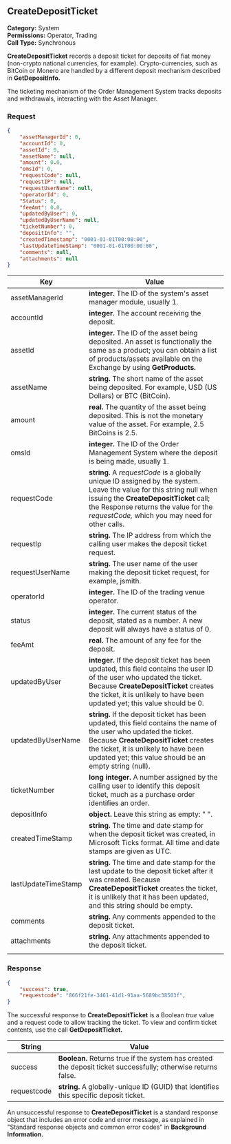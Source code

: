 ## CreateDepositTicket

**Category:** System<br />**Permissions:** Operator, Trading<br />**Call Type:** Synchronous

**CreateDepositTicket** records a deposit ticket for deposits of fiat money (non-crypto national currencies, for example). Crypto-currencies, such as BitCoin or Monero are handled by a different deposit mechanism described in **GetDepositInfo.**

The ticketing mechanism of the Order Management System tracks deposits and withdrawals, interacting with the Asset Manager.


### Request

```json
{
    "assetManagerId": 0,
    "accountId": 0,
    "assetId": 0,
    "assetName": null,
    "amount": 0.0,
    "omsId": 0,
    "requestCode": null,
    "requestIP": null,
    "requestUserName": null,
    "operatorId": 0,
    "Status": 0,
    "feeAmt": 0.0,
    "updatedByUser": 0,
    "updatedByUserName": null,
    "ticketNumber": 0,
    "depositInfo": "",
    "createdTimestamp": "0001-01-01T00:00:00",
    "lastUpdateTimeStamp": "0001-01-01T00:00:00",
    "comments": null,
    "attachments": null
}
```

| Key                 | Value                                                        |
| ------------------- | ------------------------------------------------------------ |
| assetManagerId      | **integer.** The ID of the system's asset manager module, usually 1. |
| accountId           | **integer.** The account receiving the deposit.              |
| assetId             | **integer.** The ID of the asset being deposited. An asset is functionally the same as a product; you can obtain a list of products/assets available on the Exchange by using **GetProducts.** |
| assetName           | **string.** The short name of the asset being deposited. For example, USD (US Dollars) or BTC (BitCoin). |
| amount              | **real.** The quantity of the asset being deposited. This is not the monetary value of the asset. For example, 2.5 BitCoins is 2.5. |
| omsId               | **integer.** The ID of the Order Management System where the deposit is being made, usually 1. |
| requestCode         | **string.** A *requestCode* is a globally unique ID assigned by the system. Leave the value for this string null when issuing the **CreateDepositTicket** call; the Response returns the value for the *requestCode,* which you may need for other calls. |
| requestIp           | **string.** The IP address from which the calling user makes the deposit ticket request. |
| requestUserName     | **string.** The user name of the user making the deposit ticket request, for example, jsmith. |
| operatorId          | **integer.** The ID of the trading venue operator.           |
| status              | **integer.** The current status of the deposit, stated as a number. A new deposit will always have a status of 0. |
| feeAmt              | **real.** The amount of any fee for the deposit.     |
| updatedByUser       | **integer.** If the deposit ticket has been updated, this field contains the user ID of the user who updated the ticket. Because **CreateDepositTicket** creates the ticket, it is unlikely to have been updated yet; this value should be 0. |
| updatedByUserName   | **string.** If the deposit ticket has been updated, this field contains the name of the user who updated the ticket. Because **CreateDepositTicket** creates the ticket, it is unlikely to have been updated yet; this value should be an empty string (null). |
| ticketNumber        | **long integer.** A number assigned by the calling user to identify this deposit ticket, much as a purchase order identifies an order. |
| depositInfo         | **object.** Leave this string as empty: "&nbsp;". |
| createdTimeStamp    | **string.** The time and date stamp for when the deposit ticket was created, in Microsoft Ticks format. All time and date stamps are given as UTC. |
| lastUpdateTimeStamp | **string.** The time and date stamp for the last update to the deposit ticket after it was created. Because **CreateDepositTicket** creates the ticket, it is unlikely that it has been updated, and this string should be empty. |
| comments            | **string.** Any comments appended to the deposit ticket.     |
| attachments         | **string.** Any attachments appended to the deposit ticket.  |
           |

### Response

```json
{
	"success": true,
	"requestcode": "866f21fe-3461-41d1-91aa-5689bc38503f",
}
```

The successful response to **CreateDepositTicket** is a Boolean *true* value and a request code to allow tracking the ticket. To view and confirm ticket contents, use the call **GetDepositTicket.**

| String      | Value                                                        |
| ----------- | ------------------------------------------------------------ |
| success     | **Boolean.** Returns true if the system has created the deposit ticket successfully; otherwise returns false. |
| requestcode | **string.** A globally-unique ID (GUID) that identifies this specific deposit ticket. |

 An unsuccessful response to **CreateDepositTicket** is a standard response object that includes an error code and error message, as explained in "Standard response objects and common error codes" in **Background Information.**

